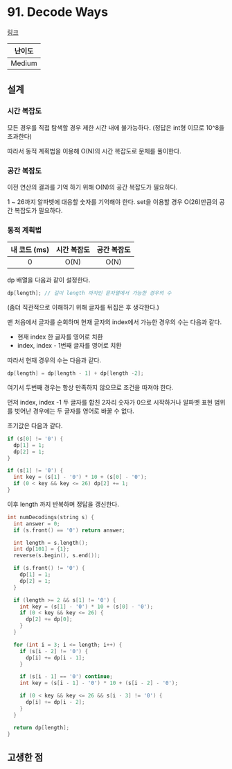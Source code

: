 # 91. Decode Ways

[링크](https://leetcode.com/problems/decode-ways/)

| 난이도 |
| :----: |
| Medium |

## 설계

### 시간 복잡도

모든 경우를 직접 탐색할 경우 제한 시간 내에 불가능하다. (정답은 int형 이므로 10^8을 초과한다)

따라서 동적 계획법을 이용해 O(N)의 시간 복잡도로 문제를 풀이한다.

### 공간 복잡도

이전 연산의 결과를 기억 하기 위해 O(N)의 공간 복잡도가 필요하다.

1 ~ 26까지 알파벳에 대응할 숫자를 기억해야 한다. set을 이용할 경우 O(26)만큼의 공간 복잡도가 필요하다.

### 동적 계획법

| 내 코드 (ms) | 시간 복잡도 | 공간 복잡도 |
| :----------: | :---------: | :---------: |
|      0       |    O(N)     |    O(N)     |

dp 배열을 다음과 같이 설정한다.

```cpp
dp[length]; // 길이 length 까지인 문자열에서 가능한 경우의 수
```

(좀더 직관적으로 이해하기 위해 글자를 뒤집은 후 생각한다.)

맨 처음에서 글자를 순회하며 현재 글자의 index에서 가능한 경우의 수는 다음과 같다.

- 현재 index 한 글자를 영어로 치환
- index, index - 1번째 글자를 영어로 치환

따라서 현재 경우의 수는 다음과 같다.

```cpp
dp[length] = dp[length - 1] + dp[length -2];
```

여기서 두번째 경우는 항상 만족하지 않으므로 조건을 따져야 한다.

먼저 index, index -1 두 글자를 합친 2자리 숫자가 0으로 시작하거나 알파벳 표현 범위를 벗어난 경우에는 두 글자를 영어로 바꿀 수 없다.

초기값은 다음과 같다.

```cpp
if (s[0] != '0') {
  dp[1] = 1;
  dp[2] = 1;
}

if (s[1] != '0') {
  int key = (s[1] - '0') * 10 + (s[0] - '0');
  if (0 < key && key <= 26) dp[2] += 1;
}
```

이후 length 까지 반복하며 정답을 갱신한다.

```cpp
int numDecodings(string s) {
  int answer = 0;
  if (s.front() == '0') return answer;

  int length = s.length();
  int dp[101] = {1};
  reverse(s.begin(), s.end());

  if (s.front() != '0') {
    dp[1] = 1;
    dp[2] = 1;
  }

  if (length >= 2 && s[1] != '0') {
    int key = (s[1] - '0') * 10 + (s[0] - '0');
    if (0 < key && key <= 26) {
      dp[2] += dp[0];
    }
  }

  for (int i = 3; i <= length; i++) {
    if (s[i - 2] != '0') {
      dp[i] += dp[i - 1];
    }

    if (s[i - 1] == '0') continue;
    int key = (s[i - 1] - '0') * 10 + (s[i - 2] - '0');

    if (0 < key && key <= 26 && s[i - 3] != '0') {
      dp[i] += dp[i - 2];
    }
  }

  return dp[length];
}
```

## 고생한 점
